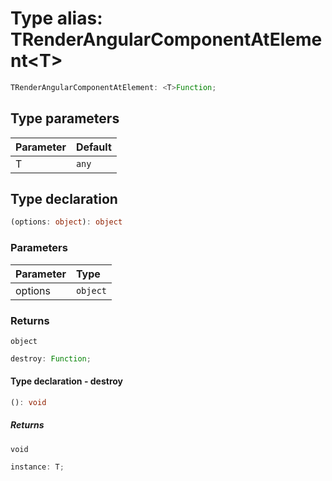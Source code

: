 # Type alias: TRenderAngularComponentAtElement<T\>

```ts
TRenderAngularComponentAtElement: <T>Function;
```

## Type parameters

| Parameter | Default |
| :-------- | :------ |
| T         | `any`   |

## Type declaration

```ts
(options: object): object
```

### Parameters

| Parameter | Type     |
| :-------- | :------- |
| options   | `object` |

### Returns

`object`

```ts
destroy: Function;
```

#### Type declaration - destroy

```ts
(): void
```

##### Returns

`void`

```ts
instance: T;
```
